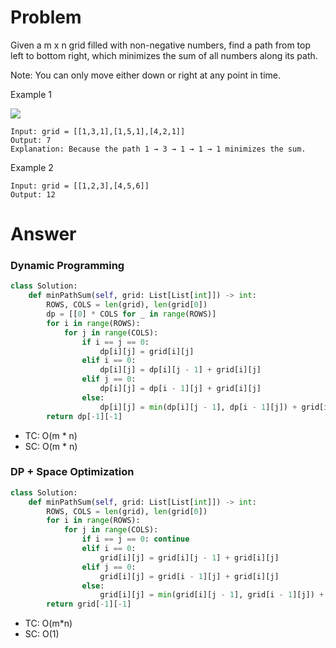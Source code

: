 # Problem
Given a m x n grid filled with non-negative numbers, find a path from top left to bottom right, which minimizes the sum of all numbers along its path.

Note: You can only move either down or right at any point in time.

Example 1

![](https://assets.leetcode.com/uploads/2020/11/05/minpath.jpg)
```
Input: grid = [[1,3,1],[1,5,1],[4,2,1]]
Output: 7
Explanation: Because the path 1 → 3 → 1 → 1 → 1 minimizes the sum.
```

Example 2
```
Input: grid = [[1,2,3],[4,5,6]]
Output: 12
```
# Answer
### Dynamic Programming
```python
class Solution:
    def minPathSum(self, grid: List[List[int]]) -> int:
        ROWS, COLS = len(grid), len(grid[0])
        dp = [[0] * COLS for _ in range(ROWS)]
        for i in range(ROWS):
            for j in range(COLS):
                if i == j == 0: 
                    dp[i][j] = grid[i][j]
                elif i == 0:
                    dp[i][j] = dp[i][j - 1] + grid[i][j]
                elif j == 0:
                    dp[i][j] = dp[i - 1][j] + grid[i][j]
                else:
                    dp[i][j] = min(dp[i][j - 1], dp[i - 1][j]) + grid[i][j]
        return dp[-1][-1]
```
- TC: O(m * n)
- SC: O(m * n)
### DP + Space Optimization
```python
class Solution:
    def minPathSum(self, grid: List[List[int]]) -> int:
        ROWS, COLS = len(grid), len(grid[0])
        for i in range(ROWS):
            for j in range(COLS):
                if i == j == 0: continue
                elif i == 0:
                    grid[i][j] = grid[i][j - 1] + grid[i][j]
                elif j == 0:
                    grid[i][j] = grid[i - 1][j] + grid[i][j]
                else:
                    grid[i][j] = min(grid[i][j - 1], grid[i - 1][j]) + grid[i][j]
        return grid[-1][-1]
```
- TC: O(m*n)
- SC: O(1)